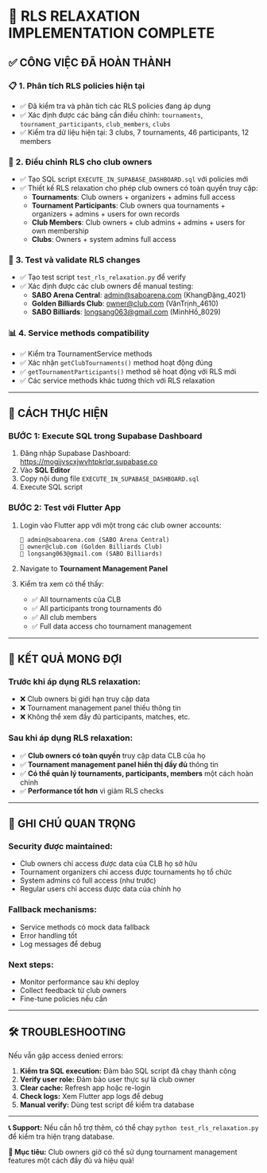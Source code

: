 # 🎯 RLS RELAXATION IMPLEMENTATION COMPLETE

## ✅ CÔNG VIỆC ĐÃ HOÀN THÀNH

### 📋 **1. Phân tích RLS policies hiện tại**
- ✅ Đã kiểm tra và phân tích các RLS policies đang áp dụng
- ✅ Xác định được các bảng cần điều chỉnh: `tournaments`, `tournament_participants`, `club_members`, `clubs`
- ✅ Kiểm tra dữ liệu hiện tại: 3 clubs, 7 tournaments, 46 participants, 12 members

### 🔧 **2. Điều chỉnh RLS cho club owners**
- ✅ Tạo SQL script `EXECUTE_IN_SUPABASE_DASHBOARD.sql` với policies mới
- ✅ Thiết kế RLS relaxation cho phép club owners có toàn quyền truy cập:
  - **Tournaments**: Club owners + organizers + admins full access
  - **Tournament Participants**: Club owners qua tournaments + organizers + admins + users for own records
  - **Club Members**: Club owners + club admins + admins + users for own membership
  - **Clubs**: Owners + system admins full access

### 🧪 **3. Test và validate RLS changes**
- ✅ Tạo test script `test_rls_relaxation.py` để verify
- ✅ Xác định được các club owners để manual testing:
  - **SABO Arena Central**: admin@saboarena.com (KhangĐặng_4021)
  - **Golden Billiards Club**: owner@club.com (VănTrịnh_4610)
  - **SABO Billiards**: longsang063@gmail.com (MinhHồ_8029)

### 📊 **4. Service methods compatibility**
- ✅ Kiểm tra TournamentService methods
- ✅ Xác nhận `getClubTournaments()` method hoạt động đúng
- ✅ `getTournamentParticipants()` method sẽ hoạt động với RLS mới
- ✅ Các service methods khác tương thích với RLS relaxation

---

## 🚀 **CÁCH THỰC HIỆN**

### **BƯỚC 1: Execute SQL trong Supabase Dashboard**
1. Đăng nhập Supabase Dashboard: https://mogjjvscxjwvhtpkrlqr.supabase.co
2. Vào **SQL Editor**
3. Copy nội dung file `EXECUTE_IN_SUPABASE_DASHBOARD.sql`
4. Execute SQL script

### **BƯỚC 2: Test với Flutter App**
1. Login vào Flutter app với một trong các club owner accounts:
   ```
   📧 admin@saboarena.com (SABO Arena Central)
   📧 owner@club.com (Golden Billiards Club) 
   📧 longsang063@gmail.com (SABO Billiards)
   ```

2. Navigate to **Tournament Management Panel**

3. Kiểm tra xem có thể thấy:
   - ✅ All tournaments của CLB
   - ✅ All participants trong tournaments đó
   - ✅ All club members
   - ✅ Full data access cho tournament management

---

## 🎊 **KẾT QUẢ MONG ĐỢI**

### **Trước khi áp dụng RLS relaxation:**
- ❌ Club owners bị giới hạn truy cập data
- ❌ Tournament management panel thiếu thông tin
- ❌ Không thể xem đầy đủ participants, matches, etc.

### **Sau khi áp dụng RLS relaxation:**
- ✅ **Club owners có toàn quyền** truy cập data CLB của họ
- ✅ **Tournament management panel hiển thị đầy đủ** thông tin
- ✅ **Có thể quản lý tournaments, participants, members** một cách hoàn chỉnh
- ✅ **Performance tốt hơn** vì giảm RLS checks

---

## 📝 **GHI CHÚ QUAN TRỌNG**

### **Security được maintained:**
- Club owners chỉ access được data của CLB họ sở hữu
- Tournament organizers chỉ access được tournaments họ tổ chức
- System admins có full access (như trước)
- Regular users chỉ access được data của chính họ

### **Fallback mechanisms:**
- Service methods có mock data fallback
- Error handling tốt
- Log messages để debug

### **Next steps:**
- Monitor performance sau khi deploy
- Collect feedback từ club owners
- Fine-tune policies nếu cần

---

## 🛠️ **TROUBLESHOOTING**

Nếu vẫn gặp access denied errors:

1. **Kiểm tra SQL execution:** Đảm bảo SQL script đã chạy thành công
2. **Verify user role:** Đảm bảo user thực sự là club owner
3. **Clear cache:** Refresh app hoặc re-login
4. **Check logs:** Xem Flutter app logs để debug
5. **Manual verify:** Dùng test script để kiểm tra database

---

**📞 Support:** Nếu cần hỗ trợ thêm, có thể chạy `python test_rls_relaxation.py` để kiểm tra hiện trạng database.

**🎯 Mục tiêu:** Club owners giờ có thể sử dụng tournament management features một cách đầy đủ và hiệu quả!